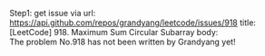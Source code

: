 Step1: get issue via url: https://api.github.com/repos/grandyang/leetcode/issues/918 
 title:[LeetCode] 918. Maximum Sum Circular Subarray 
 body:  
 The problem No.918 has not been written by Grandyang yet!